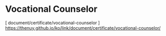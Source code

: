 # Vocational Counselor
[ document/certificate/vocational-counselor ]
https://thenuy.github.io/ko/link/document/certificate/vocational-counselor/
